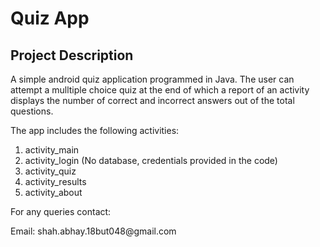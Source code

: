 # Quiz App

<h2>Project Description</h2>
<p>A simple android quiz application programmed in Java. The user can attempt a mulltiple choice quiz at the end of which a report of an activity displays the number of correct and incorrect answers out of the total questions.<p>
  
<p>The app includes the following activities:</p>
<ol>
  <li>activity_main</li>
  <li>activity_login (No database, credentials provided in the code)</li>
  <li>activity_quiz</li>
  <li>activity_results</li>
  <li>activity_about</li>
</ol>

<p>For any queries contact:</p>
<p>Email: shah.abhay.18but048@gmail.com</p>
